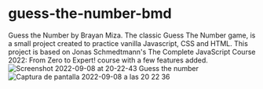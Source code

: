 # guess-the-number-bmd
Guess the Number by Brayan Miza. The classic Guess The Number game, is a small project created to practice vanilla Javascript, CSS and HTML. This project is based on Jonas Schmedtmann's The Complete JavaScript Course 2022: From Zero to Expert! course with a few features added.
![Screenshot 2022-09-08 at 20-22-43 Guess the number](https://user-images.githubusercontent.com/112894363/189259823-e059c36e-0c9d-452f-b230-2485c860f7ee.png)
![Captura de pantalla 2022-09-08 a las 20 22 36](https://user-images.githubusercontent.com/112894363/189259835-cddb6a7e-f120-41b0-b6ef-213610624fb2.png)
